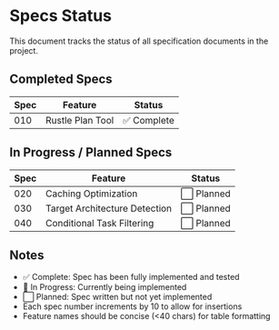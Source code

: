 # Specs Status

This document tracks the status of all specification documents in the project.

## Completed Specs

| Spec | Feature | Status |
|------|---------|--------|
| 010 | Rustle Plan Tool | ✅ Complete |

## In Progress / Planned Specs

| Spec | Feature | Status |
|------|---------|--------|
| 020 | Caching Optimization | ⬜ Planned |
| 030 | Target Architecture Detection | ⬜ Planned |
| 040 | Conditional Task Filtering | ⬜ Planned |

## Notes

- ✅ Complete: Spec has been fully implemented and tested
- 🔄 In Progress: Currently being implemented
- ⬜ Planned: Spec written but not yet implemented
- Each spec number increments by 10 to allow for insertions
- Feature names should be concise (<40 chars) for table formatting